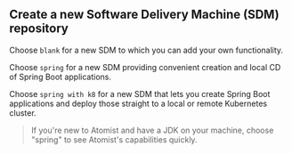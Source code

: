 
## Create a new Software Delivery Machine (SDM) repository

Choose `blank` for a new SDM to which you can add your own functionality.

Choose `spring` for a new SDM providing convenient creation and local CD
of Spring Boot applications.

Choose `spring with k8` for a new SDM that lets you create Spring Boot
applications and deploy those straight to a local or remote Kubernetes
cluster.

> If you're new to Atomist and have a JDK on your machine,
choose "spring" to see Atomist's capabilities quickly.